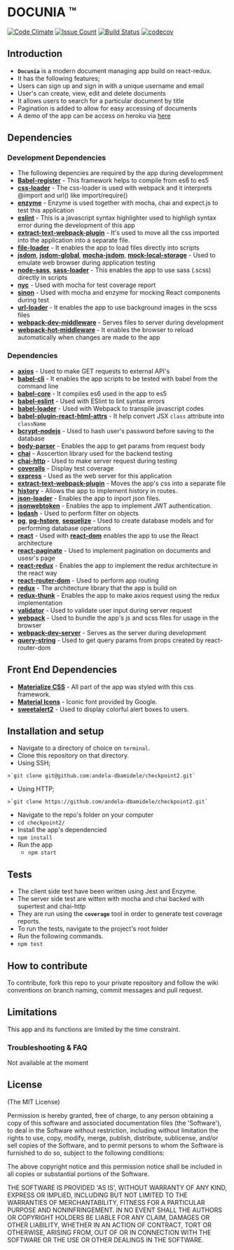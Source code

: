 # DOCUNIA &trade;
[![Code Climate](https://codeclimate.com/github/andela-dbamidele/checkpoint2/badges/gpa.svg)](https://codeclimate.com/github/andela-dbamidele/checkpoint2)
[![Issue Count](https://codeclimate.com/github/andela-dbamidele/checkpoint2/badges/issue_count.svg)](https://codeclimate.com/github/andela-dbamidele/checkpoint2)
[![Build Status](https://travis-ci.org/andela-dbamidele/checkpoint2.svg?branch=master)](https://travis-ci.org/andela-dbamidele/checkpoint2)
[![codecov](https://codecov.io/gh/andela-dbamidele/checkpoint2/branch/master/graph/badge.svg)](https://codecov.io/gh/andela-dbamidele/checkpoint2)

## Introduction
*  **`Docunia`** is a modern document managing app build on react-redux.
*  It has the following features;
  *  Users can sign up and sign in with a unique username and email
  *  User's can create, view, edit and delete documents
  *  It allows users to search for a particular document by title
  *  Pagination is added to allow for easy accessing of documents
*  A demo of the app can be access on heroku via [here](https://docunia.herokuapp.com)

## Dependencies

### Development Dependencies
*  The following depencies are required by the app during developmment
  *  **[Babel-register](https://www.npmjs.com/package/babel-register)** - This framework helps to compile from es6 to es5
  *  **[css-loader](https://www.npmjs.com/package/css-loader)** - The  css-loader is used with webpack and it interprets @import and url() like import/require()
  *  **[enzyme](https://www.npmjs.com/package/enzyme)** - Enzyme is used together with mocha, chai and expect.js to test this application
  *  **[eslint](https://www.npmjs.com/package/eslint)** - This is a javascript syntax highlighter used to highligh syntax error during the development of this app
  *  **[extract-text-webpack-plugin](https://www.npmjs.com/package/extract-text-webpack-plugin)** - It's used to move all the css imported into the application into a separate file.
  *  **[file-loader](https://www.npmjs.com/package/file-loader)** - It enables the app to load files directly into scripts
  *  **[jsdom](https://www.npmjs.com/package/jsdom)**, **[jsdom-global](https://www.npmjs.com/package/jsdom-global)**, **[mocha-jsdom](https://www.npmjs.com/package/mocha-jsdom)**, **[mock-local-storage](https://www.npmjs.com/package/mock-local-storage)** - Used to emulate web browser during application testing
  *  **[node-sass](https://www.npmjs.com/package/node-sass)**, **[sass-loader](https://www.npmjs.com/package/sass-loader)** - This enables the app to use sass (.scss) directly in scripts
  *  **[nyc](https://www.npmjs.com/package/nyc)** - Used with mocha for test coverage report
  *  **[sinon](https://www.npmjs.com/package/sinon)** - Used with mocha and enzyme for mocking React components during test
  *  **[url-loader](https://www.npmjs.com/package/url-loader)** - It enables the app to use background images in the scss files
  *  **[webpack-dev-middleware](https://www.npmjs.com/package/webpack-dev-middleware)** - Serves files to server during development
  *  **[webpack-hot-middleware](https://www.npmjs.com/package/webpack-hot-middleware)** - It enables the browser to reload automatically when changes are made to the app

### Dependencies
*  **[axios](https://www.npmjs.com/package/axios)** - Used to make GET requests to external API's
*  **[babel-cli](https://www.npmjs.com/package/babel-cli)** - It enables the app scripts to be tested with babel from the command line
*  **[babel-core](https://www.npmjs.com/package/babel-core)** - It compiles es6 used in the app to es5
*  **[babel-eslint](https://www.npmjs.com/package/babel-eslint)** - Used with ESlint to lint syntax errors
*  **[babel-loader](https://www.npmjs.com/package/babel-loader)** - Used with Webpack to transpile javascript codes
*  **[babel-plugin-react-html-attrs](https://www.npmjs.com/package/babel-plugin-react-html-attrs)** - It help convert JSX `class` attribute into `className` 
*  **[bcrypt-nodejs](https://www.npmjs.com/package/bcrypt-nodejs)** - Used to hash user's password before saving to the database
*  **[body-parser](https://www.npmjs.com/package/body-parser)** - Enables the app to get params from request body
*  **[chai](https://www.npmjs.com/package/chai)** - Asscertion library used for the backend testing
*  **[chai-http](https://www.npmjs.com/package/chai-http)** - Used to make server request during testing
*  **[coveralls](https://www.npmjs.com/package/coveralls)** - Display test coverage
*  **[express](https://www.npmjs.com/package/express)** - Used as the web server for this application
*  **[extract-text-webpack-plugin](https://www.npmjs.com/package/extract-text-webpack-plugin)** - Moves the app's css into a separate file
*  **[history](https://www.npmjs.com/package/history)** - Allows the app to implement history in routes.
*  **[json-loader](https://www.npmjs.com/package/json-loader)** - Enables the app to inport json files.
*  **[jsonwebtoken](https://www.npmjs.com/package/jsonwebtoken)** - Enables the app to implement JWT authentication.
*  **[lodash](https://www.npmjs.com/package/lodash)** - Used to perform filter on objects
*  **[pg](https://www.npmjs.com/package/pg)**, **[pg-hstore](https://www.npmjs.com/package/pg-hstore)**, **[sequelize](https://www.npmjs.com/package/sequelize)** - Used to create database models and for performing database operations
*  **[react](https://www.npmjs.com/package/react)** - Used with **[react-dom](https://www.npmjs.com/package/react-dom)** enables the app to use the React architecture
*  **[react-paginate](https://www.npmjs.com/package/react-paginate)** - Used to implement pagination on documents and usesr's page
*  **[react-redux](https://www.npmjs.com/package/react-redux)** - Enables the app to implement the redux architecture in the react way
*  **[react-router-dom](https://www.npmjs.com/package/react-router-dom)** - Used to perform app routing
*  **[redux](https://www.npmjs.com/package/redux)** - The architecture library that the app is build on
*  **[redux-thunk](https://www.npmjs.com/package/redux-thunk)** - Enables the app to make axios request using the redux implementation
*  **[validator](https://www.npmjs.com/package/validator)** - Used to validate user input during server request
*  **[webpack](https://www.npmjs.com/package/react-router-dom)** - Used to bundle the app's js and scss files for usage in the browser
*  **[webpack-dev-server](https://www.npmjs.com/package/webpack-dev-server)** - Serves as the server during development
*  **[query-string](https://www.npmjs.com/package/query-string)** - Used to get query params from props created by react-router-dom
## Front End Dependencies
*  **[Materialize CSS](http://materializecss.com/)** - All part of the app was styled with this css framework.
*  **[Material Icons](https://material.io/icons/)** - Iconic font provided by Google.
*  **[sweetalert2](https://www.npmjs.com/package/sweetalert2)** - Used to display colorful alert boxes to users.

## Installation and setup
*  Navigate to a directory of choice on `terminal`.
*  Clone this repository on that directory.
  *  Using SSH;

    >`git clone git@github.com:andela-dbamidele/checkpoint2.git`

  *  Using HTTP;

    >`git clone https://github.com/andela-dbamidele/checkpoint2.git`

*  Navigate to the repo's folder on your computer
  *  `cd checkpoint2/`
*  Install the app's dependencied
  *  `npm install`
* Run the app
  *  `npm start`

## Tests
*  The client side test have been written using Jest and Enzyme.
*  The server side test are witten with mocha and chai backed with supertest and chai-http
*  They are run using the **`coverage`** tool in order to generate test coverage reports.
*  To run the tests, navigate to the project's root folder
*  Run the following commands.
  *  `npm test`
  

## How to contribute
To contribute, fork this repo to your private repository and follow the wiki conventions on branch naming, commit messages and pull request.

## Limitations
This app and its functions are limited by the time constraint.

### Troubleshooting & FAQ
Not available at the moment

## License

(The MIT License)

Permission is hereby granted, free of charge, to any person obtaining
a copy of this software and associated documentation files (the
'Software'), to deal in the Software without restriction, including
without limitation the rights to use, copy, modify, merge, publish,
distribute, sublicense, and/or sell copies of the Software, and to
permit persons to whom the Software is furnished to do so, subject to
the following conditions:

The above copyright notice and this permission notice shall be
included in all copies or substantial portions of the Software.

THE SOFTWARE IS PROVIDED 'AS IS', WITHOUT WARRANTY OF ANY KIND,
EXPRESS OR IMPLIED, INCLUDING BUT NOT LIMITED TO THE WARRANTIES OF
MERCHANTABILITY, FITNESS FOR A PARTICULAR PURPOSE AND NONINFRINGEMENT.
IN NO EVENT SHALL THE AUTHORS OR COPYRIGHT HOLDERS BE LIABLE FOR ANY
CLAIM, DAMAGES OR OTHER LIABILITY, WHETHER IN AN ACTION OF CONTRACT,
TORT OR OTHERWISE, ARISING FROM, OUT OF OR IN CONNECTION WITH THE
SOFTWARE OR THE USE OR OTHER DEALINGS IN THE SOFTWARE.

